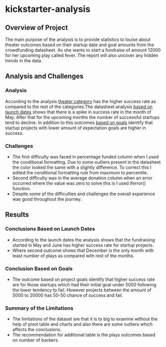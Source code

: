 # kickstarter-analysis

## Overview of Project
The main purpose of the analysis is to provide statistics to louise about theater outcomes based on their startup date and goal amounts from the crowdfunding datasheet. As she wants to start a fundraise of amount 12000 for her upcoming play called fever. The report will also uncover any hidden trends in the data.
## Analysis and Challenges
### Analysis
According to the analysis [theater category](https://drive.google.com/file/d/1d30cXQQSBEEe_8QyzBORpd8f8IoYwCWh/view?usp=sharing) has the higher success rate as compared to the rest of the categories.The datasheet analysis [based on launch dates](https://drive.google.com/file/d/137ka_v8zpgLqdGKaUsv7dfik7_-UvbHn/view?usp=sharing) shows that there is a spike in success rate in the month of May. After that for the upcoming months the number of successful startups tend to decline. In addition to this outcomes [based on goals](https://drive.google.com/file/d/1o-fatNsq-2W8j_e4vGpzOylLEPlCPBI1/view?usp=sharing) identify that startup projects with lower amount of expectation goals are higher in success.


### Challenges

- The first difficulty was faced in percentage funded column when I used the conditional formatting. Due to some outliers present in the datasheet the color looked  the same with a slightly difference. To correct this I edited the conditional formatting rule from maximum to percentile. 
- Second difficulty was in the average donation column when an error occurred where the value was zero to solve this is I used iferror() function. 
- Despite some of the difficulties and challenges the overall experience was good throughout the journey. 


## Results
### Conclusions Based on Launch Dates
- According to the launch dates the analysis shows that the fundraising started in May and June has higher success rate for startup projects.
- Where second outcome shows that December is the only month with least number of plays as compared with rest of the months.

### Conclusion Based on Goals
- The outcome based on project goals identify that higher success rate are for those startups which had their initial goal under 5000 following the lower tendency to fail. However projects between the amount of 5000 to 20000 has 50-50 chance of success and fail.
### Summary of the Limitations
- The limitations of the dataset are that it is to big to examine without the help of pivot table and charts and also there are some outliers which affects the conclusions.
- The recommendation for additional table is the plays outcomes based on number of backers. 
